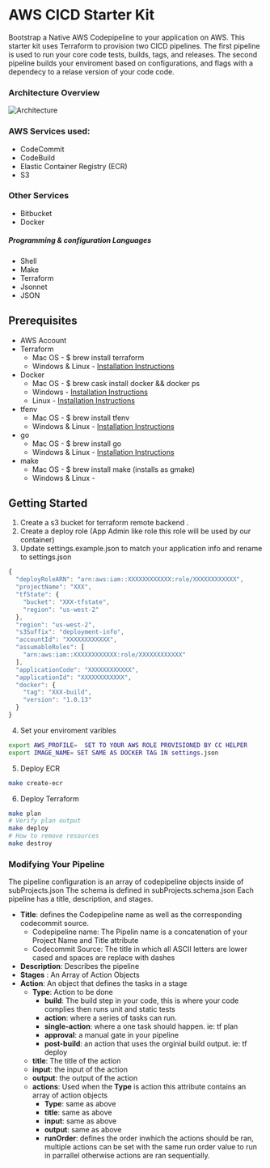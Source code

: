 # AWS CICD Starter Kit

Bootstrap a Native AWS Codepipeline to your application on AWS. This starter kit uses Terraform to provision two CICD pipelines. The first pipeline is used to run your core code tests, builds, tags, and releases. The second pipeline builds your enviroment based on configurations, and flags with a dependecy to a relase version of your code code. 

### Architecture Overview
![Architecture](assests/architecture.png=500x)

### AWS Services used:
* CodeCommit
* CodeBuild
* Elastic Container Registry (ECR)
* S3
### Other Services
* Bitbucket
* Docker
##### Programming & configuration Languages 
* Shell
* Make
* Terraform
* Jsonnet
* JSON

## Prerequisites
 * AWS Account
 * Terraform
     * Mac OS - $ brew install terraform
     * Windows & Linux - [Installation Instructions](https://learn.hashicorp.com/terraform/getting-started/install.html)
* Docker
     * Mac OS - $ brew cask install docker && docker ps
     * Windows - [Installation Instructions](https://docs.docker.com/docker-for-windows/install/)
     * Linux - [Installation Instructions](https://docs.docker.com/install/)
* tfenv
     * Mac OS - $ brew install tfenv
     * Windows & Linux - [Installation Instructions](https://github.com/tfutils/tfenv)
* go
     * Mac OS - $ brew install go
     * Windows & Linux - [Installation Instructions](https://golang.org/doc/install)
* make
     * Mac OS - $ brew install make (installs as gmake)
     * Windows & Linux - 


## Getting Started

1. Create a s3 bucket for terraform remote backend  .
2. Create a deploy role (App Admin like role this role will be used by our container)
3. Update settings.example.json to match your application info and rename to settings.json
```javascript
{
  "deployRoleARN": "arn:aws:iam::XXXXXXXXXXXX:role/XXXXXXXXXXXX",
  "projectName": "XXX",
  "tfState": {
    "bucket": "XXX-tfstate",
    "region": "us-west-2"
  },
  "region": "us-west-2",
  "s3Suffix": "deployment-info",
  "accountId": "XXXXXXXXXXXX",
  "assumableRoles": [
    "arn:aws:iam::XXXXXXXXXXXX:role/XXXXXXXXXXXX"
  ],
  "applicationCode": "XXXXXXXXXXXX",
  "applicationId": "XXXXXXXXXXXX",
  "docker": {
    "tag": "XXX-build",
    "version": "1.0.13"
  }
}
```
4. Set your enviroment varibles 
```bash
export AWS_PROFILE=  SET TO YOUR AWS ROLE PROVISIONED BY CC HELPER
export IMAGE_NAME= SET SAME AS DOCKER TAG IN settings.json
```
5. Deploy ECR
```bash
make create-ecr
```
6. Deploy Terraform
```bash
make plan
# Verify plan output
make deploy
# How to remove resources
make destroy
```

### Modifying Your Pipeline
The pipeline configuration is an array of codepipeline objects inside of subProjects.json
The schema is defined in subProjects.schema.json
Each pipeline has a title, description, and stages.
* **Title**: defines the Codepipeline name as well as the corresponding codecommit source. 
    * Codepipeline name: The Pipelin name is a concatenation of your Project Name and Title attribute
    * Codecommit Source: The title in which all ASCII letters are lower cased and spaces are replace with dashes
* **Description**: Describes the pipeline
* **Stages** : An Array of Action Objects
* **Action**: An object that defines the tasks in a stage
    * **Type**: Action to be done
        * **build**: The build step in your code, this is where your code complies then runs unit and static tests
        * **action**: where a series of tasks can run.
        * **single-action**: where a one task should happen. ie: tf plan
        * **approval**: a manual gate in your pipeline
        * **post-build**: an action that uses the orginial build output. ie: tf deploy
    * **title**: The title of the action
    * **input**: the input of the action
    * **output**: the output of the action
    * **actions**: Used when the **Type** is action this attribute contains an array of action objects
        * **Type**: same as above
        * **title**: same as above
        * **input**: same as above
        * **output**: same as above
        * **runOrder**: defines the order inwhich the actions should be ran, multiple actions can be set with the same run order value to run in parrallel otherwise actions are ran sequentially.
